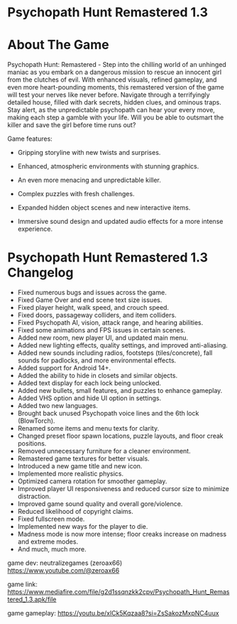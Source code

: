 # Psychopath Hunt Remastered 1.3
# About The Game

Psychopath Hunt: Remastered - Step into the chilling world of an unhinged maniac as you embark on a dangerous mission to rescue an innocent girl from the clutches of evil. With enhanced visuals, refined gameplay, and even more heart-pounding moments, this remastered version of the game will test your nerves like never before. Navigate through a terrifyingly detailed house, filled with dark secrets, hidden clues, and ominous traps. Stay alert, as the unpredictable psychopath can hear your every move, making each step a gamble with your life. Will you be able to outsmart the killer and save the girl before time runs out?

Game features:

- Gripping storyline with new twists and surprises.

- Enhanced, atmospheric environments with stunning graphics.

- An even more menacing and unpredictable killer.

- Complex puzzles with fresh challenges.

- Expanded hidden object scenes and new interactive items.

- Immersive sound design and updated audio effects for a more intense experience.

# Psychopath Hunt Remastered 1.3 Changelog

- Fixed numerous bugs and issues across the game.  
- Fixed Game Over and end scene text size issues.  
- Fixed player height, walk speed, and crouch speed.  
- Fixed doors, passageway colliders, and item colliders.  
- Fixed Psychopath AI, vision, attack range, and hearing abilities.  
- Fixed some animations and FPS issues in certain scenes.  
- Added new room, new player UI, and updated main menu.  
- Added new lighting effects, quality settings, and improved anti-aliasing.  
- Added new sounds including radios, footsteps (tiles/concrete), fall sounds for padlocks, and more environmental effects.  
- Added support for Android 14+.  
- Added the ability to hide in closets and similar objects.  
- Added text display for each lock being unlocked.  
- Added new bullets, small features, and puzzles to enhance gameplay.  
- Added VHS option and hide UI option in settings.  
- Added two new languages.  
- Brought back unused Psychopath voice lines and the 6th lock (BlowTorch).  
- Renamed some items and menu texts for clarity.  
- Changed preset floor spawn locations, puzzle layouts, and floor creak positions.  
- Removed unnecessary furniture for a cleaner environment.  
- Remastered game textures for better visuals.  
- Introduced a new game title and new icon.  
- Implemented more realistic physics.  
- Optimized camera rotation for smoother gameplay.  
- Improved player UI responsiveness and reduced cursor size to minimize distraction.  
- Improved game sound quality and overall gore/violence.  
- Reduced likelihood of copyright claims.  
- Fixed fullscreen mode.  
- Implemented new ways for the player to die.  
- Madness mode is now more intense; floor creaks increase on madness and extreme modes.  
- And much, much more.

game dev: neutralizegames (zeroax66) https://www.youtube.com/@zeroax66

game link: https://www.mediafire.com/file/g2d1ssqnzkk2cpv/Psychopath_Hunt_Remastered_1.3.apk/file

game gameplay: https://youtu.be/xlCk5Kqzaa8?si=ZsSakozMxpNC4uux
